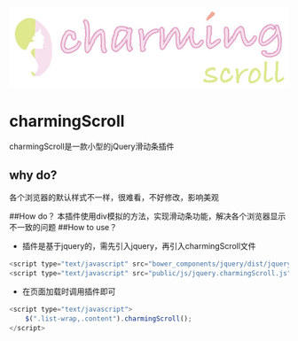 ![charming scroll](https://github.com/way-wang/charmingScroll/blob/master/docs/logo.jpg)
# charmingScroll
charmingScroll是一款小型的jQuery滑动条插件

## why do?
各个浏览器的默认样式不一样，很难看，不好修改，影响美观

##How do？
本插件使用div模拟的方法，实现滑动条功能，解决各个浏览器显示不一致的问题
##How to use？
* 插件是基于jquery的，需先引入jquery，再引入charmingScroll文件
```javascript
<script type="text/javascript" src="bower_components/jquery/dist/jquery.min.js"></script>
<script type="text/javascript" src="public/js/jquery.charmingScroll.js"></script>
```
* 在页面加载时调用插件即可 
```javascript
<script type="text/javascript">
	$(".list-wrap,.content").charmingScroll();		
</script>
```
